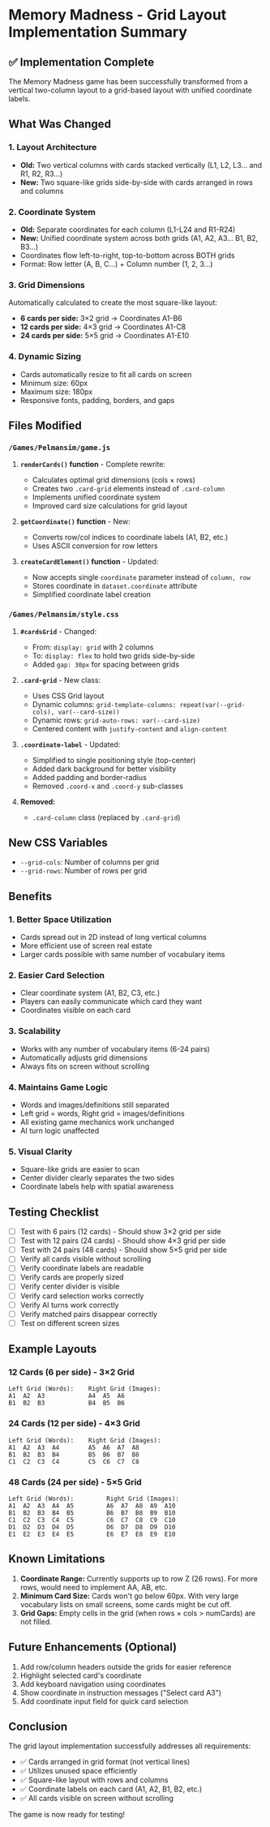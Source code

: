 # Memory Madness - Grid Layout Implementation Summary

## ✅ Implementation Complete

The Memory Madness game has been successfully transformed from a vertical two-column layout to a grid-based layout with unified coordinate labels.

## What Was Changed

### 1. **Layout Architecture**
- **Old:** Two vertical columns with cards stacked vertically (L1, L2, L3... and R1, R2, R3...)
- **New:** Two square-like grids side-by-side with cards arranged in rows and columns

### 2. **Coordinate System**
- **Old:** Separate coordinates for each column (L1-L24 and R1-R24)
- **New:** Unified coordinate system across both grids (A1, A2, A3... B1, B2, B3...)
- Coordinates flow left-to-right, top-to-bottom across BOTH grids
- Format: Row letter (A, B, C...) + Column number (1, 2, 3...)

### 3. **Grid Dimensions**
Automatically calculated to create the most square-like layout:
- **6 cards per side:** 3×2 grid → Coordinates A1-B6
- **12 cards per side:** 4×3 grid → Coordinates A1-C8
- **24 cards per side:** 5×5 grid → Coordinates A1-E10

### 4. **Dynamic Sizing**
- Cards automatically resize to fit all cards on screen
- Minimum size: 60px
- Maximum size: 180px
- Responsive fonts, padding, borders, and gaps

## Files Modified

### `/Games/Pelmansim/game.js`
1. **`renderCards()` function** - Complete rewrite:
   - Calculates optimal grid dimensions (cols × rows)
   - Creates two `.card-grid` elements instead of `.card-column`
   - Implements unified coordinate system
   - Improved card size calculations for grid layout

2. **`getCoordinate()` function** - New:
   - Converts row/col indices to coordinate labels (A1, B2, etc.)
   - Uses ASCII conversion for row letters

3. **`createCardElement()` function** - Updated:
   - Now accepts single `coordinate` parameter instead of `column, row`
   - Stores coordinate in `dataset.coordinate` attribute
   - Simplified coordinate label creation

### `/Games/Pelmansim/style.css`
1. **`#cardsGrid`** - Changed:
   - From: `display: grid` with 2 columns
   - To: `display: flex` to hold two grids side-by-side
   - Added `gap: 30px` for spacing between grids

2. **`.card-grid`** - New class:
   - Uses CSS Grid layout
   - Dynamic columns: `grid-template-columns: repeat(var(--grid-cols), var(--card-size))`
   - Dynamic rows: `grid-auto-rows: var(--card-size)`
   - Centered content with `justify-content` and `align-content`

3. **`.coordinate-label`** - Updated:
   - Simplified to single positioning style (top-center)
   - Added dark background for better visibility
   - Added padding and border-radius
   - Removed `.coord-x` and `.coord-y` sub-classes

4. **Removed:**
   - `.card-column` class (replaced by `.card-grid`)

## New CSS Variables
- `--grid-cols`: Number of columns per grid
- `--grid-rows`: Number of rows per grid

## Benefits

### 1. **Better Space Utilization**
- Cards spread out in 2D instead of long vertical columns
- More efficient use of screen real estate
- Larger cards possible with same number of vocabulary items

### 2. **Easier Card Selection**
- Clear coordinate system (A1, B2, C3, etc.)
- Players can easily communicate which card they want
- Coordinates visible on each card

### 3. **Scalability**
- Works with any number of vocabulary items (6-24 pairs)
- Automatically adjusts grid dimensions
- Always fits on screen without scrolling

### 4. **Maintains Game Logic**
- Words and images/definitions still separated
- Left grid = words, Right grid = images/definitions
- All existing game mechanics work unchanged
- AI turn logic unaffected

### 5. **Visual Clarity**
- Square-like grids are easier to scan
- Center divider clearly separates the two sides
- Coordinate labels help with spatial awareness

## Testing Checklist

- [ ] Test with 6 pairs (12 cards) - Should show 3×2 grid per side
- [ ] Test with 12 pairs (24 cards) - Should show 4×3 grid per side
- [ ] Test with 24 pairs (48 cards) - Should show 5×5 grid per side
- [ ] Verify all cards visible without scrolling
- [ ] Verify coordinate labels are readable
- [ ] Verify cards are properly sized
- [ ] Verify center divider is visible
- [ ] Verify card selection works correctly
- [ ] Verify AI turns work correctly
- [ ] Verify matched pairs disappear correctly
- [ ] Test on different screen sizes

## Example Layouts

### 12 Cards (6 per side) - 3×2 Grid
```
Left Grid (Words):    Right Grid (Images):
A1  A2  A3            A4  A5  A6
B1  B2  B3            B4  B5  B6
```

### 24 Cards (12 per side) - 4×3 Grid
```
Left Grid (Words):    Right Grid (Images):
A1  A2  A3  A4        A5  A6  A7  A8
B1  B2  B3  B4        B5  B6  B7  B8
C1  C2  C3  C4        C5  C6  C7  C8
```

### 48 Cards (24 per side) - 5×5 Grid
```
Left Grid (Words):         Right Grid (Images):
A1  A2  A3  A4  A5         A6  A7  A8  A9  A10
B1  B2  B3  B4  B5         B6  B7  B8  B9  B10
C1  C2  C3  C4  C5         C6  C7  C8  C9  C10
D1  D2  D3  D4  D5         D6  D7  D8  D9  D10
E1  E2  E3  E4  E5         E6  E7  E8  E9  E10
```

## Known Limitations

1. **Coordinate Range:** Currently supports up to row Z (26 rows). For more rows, would need to implement AA, AB, etc.
2. **Minimum Card Size:** Cards won't go below 60px. With very large vocabulary lists on small screens, some cards might be cut off.
3. **Grid Gaps:** Empty cells in the grid (when rows × cols > numCards) are not filled.

## Future Enhancements (Optional)

1. Add row/column headers outside the grids for easier reference
2. Highlight selected card's coordinate
3. Add keyboard navigation using coordinates
4. Show coordinate in instruction messages ("Select card A3")
5. Add coordinate input field for quick card selection

## Conclusion

The grid layout implementation successfully addresses all requirements:
- ✅ Cards arranged in grid format (not vertical lines)
- ✅ Utilizes unused space efficiently
- ✅ Square-like layout with rows and columns
- ✅ Coordinate labels on each card (A1, A2, B1, B2, etc.)
- ✅ All cards visible on screen without scrolling

The game is now ready for testing!